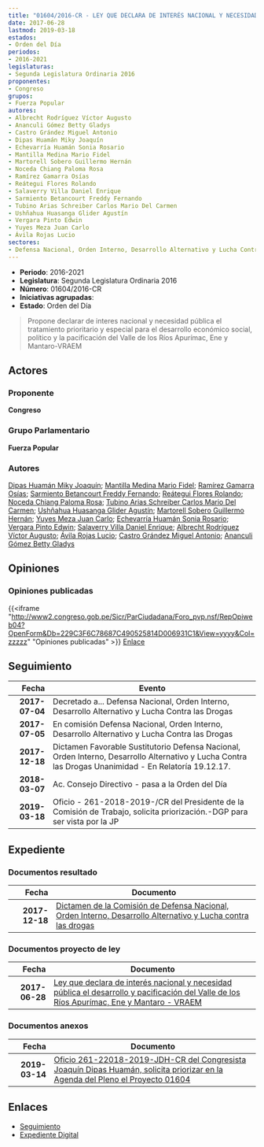 ```yaml
---
title: "01604/2016-CR - LEY QUE DECLARA DE INTERÉS NACIONAL Y NECESIDAD PÚBLICA EL DESARROLLO Y PACIFICACIÓN DEL VALLE DE LOS RÍOS APURÍMAC, ENE Y MANTARO-VRAEM"
date: 2017-06-28
lastmod: 2019-03-18
estados:
- Orden del Día
periodos:
- 2016-2021
legislaturas:
- Segunda Legislatura Ordinaria 2016
proponentes:
- Congreso
grupos:
- Fuerza Popular
autores:
- Albrecht Rodríguez Víctor Augusto
- Ananculi Gómez Betty Gladys
- Castro Grández Miguel Antonio
- Dipas Huamán Miky Joaquín
- Echevarría Huamán Sonia Rosario
- Mantilla Medina Mario Fidel
- Martorell Sobero Guillermo Hernán
- Noceda Chiang Paloma Rosa
- Ramírez Gamarra Osías
- Reátegui Flores Rolando
- Salaverry Villa Daniel Enrique
- Sarmiento Betancourt Freddy Fernando
- Tubino Arias Schreiber Carlos Mario Del Carmen
- Ushñahua Huasanga Glider Agustín
- Vergara Pinto Edwin
- Yuyes Meza Juan Carlo
- Ávila Rojas Lucio
sectores:
- Defensa Nacional, Orden Interno, Desarrollo Alternativo y Lucha Contra las Drogas
---
```

- **Periodo**: 2016-2021
- **Legislatura**: Segunda Legislatura Ordinaria 2016
- **Número**: 01604/2016-CR
- **Iniciativas agrupadas**: 
- **Estado**: Orden del Día

> Propone declarar de interes nacional y necesidad pública el tratamiento prioritario y especial para el desarrollo económico social, político y la pacificación del Valle de los Ríos Apurímac, Ene y Mantaro-VRAEM


## Actores

### Proponente

**Congreso**

### Grupo Parlamentario

**Fuerza Popular**

### Autores

[Dipas Huamán Miky Joaquín](mailto:mailto:mdipas@congreso.gob.pe); [Mantilla Medina Mario Fidel](mailto:mailto:mmantilla@congreso.gob.pe); [Ramírez Gamarra Osías](mailto:mailto:oramirez@congreso.gob.pe); [Sarmiento Betancourt Freddy Fernando](mailto:mailto:fsarmiento@congreso.gob.pe); [Reátegui Flores Rolando](mailto:mailto:rreategui@congreso.gob.pe); [Noceda Chiang Paloma Rosa](mailto:mailto:pnoceda@congreso.gob.pe); [Tubino Arias Schreiber Carlos Mario Del Carmen](mailto:mailto:ctubino@congreso.gob.pe); [Ushñahua Huasanga Glider Agustín](mailto:mailto:gushnahua@congreso.gob.pe); [Martorell Sobero Guillermo Hernán](mailto:mailto:gmartorell@congreso.gob.pe); [Yuyes Meza Juan Carlo](mailto:mailto:jyuyes@congreso.gob.pe); [Echevarría Huamán Sonia Rosario](mailto:mailto:sechevarria@congreso.gob.pe); [Vergara Pinto Edwin](mailto:mailto:evergara@congreso.gob.pe); [Salaverry Villa Daniel Enrique](mailto:mailto:dsalaverry@congreso.gob.pe); [Albrecht Rodríguez Víctor Augusto](mailto:mailto:valbrecht@congreso.gob.pe); [Ávila Rojas Lucio](mailto:mailto:lavilar@congreso.gob.pe); [Castro Grández Miguel Antonio](mailto:mailto:macastro@congreso.gob.pe); [Ananculi Gómez Betty Gladys](mailto:mailto:bananculi@congreso.gob.pe)

## Opiniones

### Opiniones publicadas

{{<iframe "http://www2.congreso.gob.pe/Sicr/ParCiudadana/Foro_pvp.nsf/RepOpiweb04?OpenForm&Db=229C3F6C78687C490525814D006931C1&View=yyyy&Col=zzzzz" "Opiniones publicadas" >}}
[Enlace](http://www2.congreso.gob.pe/Sicr/ParCiudadana/Foro_pvp.nsf/RepOpiweb04?OpenForm&Db=229C3F6C78687C490525814D006931C1&View=yyyy&Col=zzzzz)


## Seguimiento

| Fecha | Evento |
|------:|--------|
| **2017-07-04** | Decretado a... Defensa Nacional, Orden Interno, Desarrollo Alternativo y Lucha Contra las Drogas |
| **2017-07-05** | En comisión Defensa Nacional, Orden Interno, Desarrollo Alternativo y Lucha Contra las Drogas |
| **2017-12-18** | Dictamen Favorable Sustitutorio Defensa Nacional, Orden Interno, Desarrollo Alternativo y Lucha Contra las Drogas Unanimidad - En Relatoría 19.12.17. |
| **2018-03-07** | Ac. Consejo Directivo - pasa a la Orden del Día |
| **2019-03-18** | Oficio - 261-2018-2019-/CR del Presidente de la Comisión de Trabajo, solicita priorización.-DGP para ser vista por la JP |

## Expediente

### Documentos resultado

| Fecha | Documento |
|------:|-----------|
| **2017-12-18** | [Dictamen de la Comisión de Defensa Nacional, Orden Interno, Desarrollo Alternativo y Lucha contra las drogas](http://www.leyes.congreso.gob.pe/Documentos/2016_2021/Dictamenes/Proyectos_de_Ley/01604DC07MAY20171218.pdf) |

### Documentos proyecto de ley

| Fecha | Documento |
|------:|-----------|
| **2017-06-28** | [Ley que declara de interés nacional y necesidad pública el desarrollo y pacificación del Valle de los Ríos Apurímac, Ene y Mantaro - VRAEM](http://www.leyes.congreso.gob.pe/Documentos/2016_2021/Proyectos_de_Ley_y_de_Resoluciones_Legislativas/PL0160420170628.pdf) |

### Documentos anexos

| Fecha | Documento |
|------:|-----------|
| **2019-03-14** | [Oficio 261-22018-2019-JDH-CR del Congresista Joaquín Dipas Huamán, solicita priorizar en la Agenda del Pleno el Proyecto 01604](http://www.leyes.congreso.gob.pe/Documentos/2016_2021/Oficios/Congresistas/OFICIO-261-2018-2019-JDH-CR.pdf) |

## Enlaces

- [Seguimiento](http://www2.congreso.gob.pe/Sicr/TraDocEstProc/CLProLey2016.nsf/f7fff46988ca05b1052578e100829cc7/54a751d2777646e60525814e0002a922?OpenDocument)
- [Expediente Digital](http://www2.congreso.gob.pe/Sicr/TraDocEstProc/Expvirt_2011.nsf/visbusqptramdoc1621/01604?opendocument)

